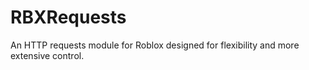 # RBXRequests
An HTTP requests module for Roblox designed for flexibility and more extensive control.
